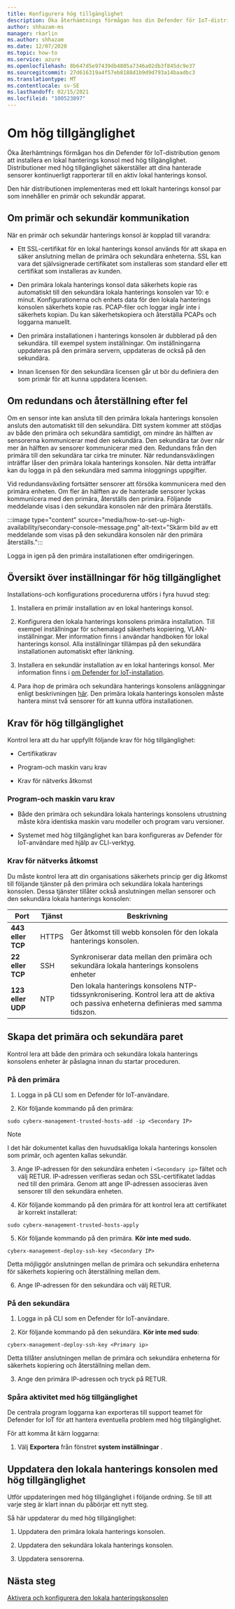 ```yaml
---
title: Konfigurera hög tillgänglighet
description: Öka återhämtnings förmågan hos din Defender för IoT-distribution genom att installera en lokal hanterings konsol med hög tillgänglighet. Distributioner med hög tillgänglighet säkerställer att dina hanterade sensorer kontinuerligt rapporterar till en aktiv lokal hanterings konsol.
author: shhazam-ms
manager: rkarlin
ms.author: shhazam
ms.date: 12/07/2020
ms.topic: how-to
ms.service: azure
ms.openlocfilehash: 8b647d5e97439db4805a7346a02db3f845dc9e37
ms.sourcegitcommit: 27d616319a4f57eb8188d1b9d9d793a14baadbc3
ms.translationtype: MT
ms.contentlocale: sv-SE
ms.lasthandoff: 02/15/2021
ms.locfileid: "100523897"
---
```

# <a name="about-high-availability"></a>Om hög tillgänglighet

Öka återhämtnings förmågan hos din Defender för IoT-distribution genom att installera en lokal hanterings konsol med hög tillgänglighet. Distributioner med hög tillgänglighet säkerställer att dina hanterade sensorer kontinuerligt rapporterar till en aktiv lokal hanterings konsol.

Den här distributionen implementeras med ett lokalt hanterings konsol par som innehåller en primär och sekundär apparat.

## <a name="about-primary-and-secondary-communication"></a>Om primär och sekundär kommunikation

När en primär och sekundär hanterings konsol är kopplad till varandra:

- Ett SSL-certifikat för en lokal hanterings konsol används för att skapa en säker anslutning mellan de primära och sekundära enheterna. SSL kan vara det självsignerade certifikatet som installeras som standard eller ett certifikat som installeras av kunden.

- Den primära lokala hanterings konsol data säkerhets kopie ras automatiskt till den sekundära lokala hanterings konsolen var 10: e minut. Konfigurationerna och enhets data för den lokala hanterings konsolen säkerhets kopie ras. PCAP-filer och loggar ingår inte i säkerhets kopian. Du kan säkerhetskopiera och återställa PCAPs och loggarna manuellt.

- Den primära installationen i hanterings konsolen är dubblerad på den sekundära. till exempel system inställningar. Om inställningarna uppdateras på den primära servern, uppdateras de också på den sekundära.

- Innan licensen för den sekundära licensen går ut bör du definiera den som primär för att kunna uppdatera licensen.

## <a name="about-failover-and-failback"></a>Om redundans och återställning efter fel

Om en sensor inte kan ansluta till den primära lokala hanterings konsolen ansluts den automatiskt till den sekundära. Ditt system kommer att stödjas av både den primära och sekundära samtidigt, om mindre än hälften av sensorerna kommunicerar med den sekundära. Den sekundära tar över när mer än hälften av sensorer kommunicerar med den. Redundans från den primära till den sekundära tar cirka tre minuter. När redundansväxlingen inträffar låser den primära lokala hanterings konsolen. När detta inträffar kan du logga in på den sekundära med samma inloggnings uppgifter.

Vid redundansväxling fortsätter sensorer att försöka kommunicera med den primära enheten. Om fler än hälften av de hanterade sensorer lyckas kommunicera med den primära, återställs den primära. Följande meddelande visas i den sekundära konsolen när den primära återställs.

:::image type="content" source="media/how-to-set-up-high-availability/secondary-console-message.png" alt-text="Skärm bild av ett meddelande som visas på den sekundära konsolen när den primära återställs.":::

Logga in igen på den primära installationen efter omdirigeringen.

## <a name="high-availability-setup-overview"></a>Översikt över inställningar för hög tillgänglighet

Installations-och konfigurations procedurerna utförs i fyra huvud steg:

1. Installera en primär installation av en lokal hanterings konsol. 

2. Konfigurera den lokala hanterings konsolens primära installation. Till exempel inställningar för schemalagd säkerhets kopiering, VLAN-inställningar. Mer information finns i användar handboken för lokal hanterings konsol. Alla inställningar tillämpas på den sekundära installationen automatiskt efter länkning.

3. Installera en sekundär installation av en lokal hanterings konsol. Mer information finns i [om Defender for IoT-installation](how-to-install-software.md).

4. Para ihop de primära och sekundära hanterings konsolens anläggningar enligt beskrivningen [här](https://infrascale.secure.force.com/pkb/articles/Support_Article/How-to-access-your-Appliance-Management-Console). Den primära lokala hanterings konsolen måste hantera minst två sensorer för att kunna utföra installationen.

## <a name="high-availability-requirements"></a>Krav för hög tillgänglighet

Kontrol lera att du har uppfyllt följande krav för hög tillgänglighet:

- Certifikatkrav

- Program-och maskin varu krav

- Krav för nätverks åtkomst

### <a name="software-and-hardware-requirements"></a>Program-och maskin varu krav

- Både den primära och sekundära lokala hanterings konsolens utrustning måste köra identiska maskin varu modeller och program varu versioner.

- Systemet med hög tillgänglighet kan bara konfigureras av Defender för IoT-användare med hjälp av CLI-verktyg.

### <a name="network-access-requirements"></a>Krav för nätverks åtkomst

Du måste kontrol lera att din organisations säkerhets princip ger dig åtkomst till följande tjänster på den primära och sekundära lokala hanterings konsolen. Dessa tjänster tillåter också anslutningen mellan sensorer och den sekundära lokala hanterings konsolen:

|Port|Tjänst|Beskrivning|
|----|-------|-----------|
|**443 eller TCP**|HTTPS|Ger åtkomst till webb konsolen för den lokala hanterings konsolen.|
|**22 eller TCP**|SSH|Synkroniserar data mellan den primära och sekundära lokala hanterings konsolens enheter|
|**123 eller UDP**|NTP| Den lokala hanterings konsolens NTP-tidssynkronisering. Kontrol lera att de aktiva och passiva enheterna definieras med samma tidszon.|

## <a name="create-the-primary-and-secondary-pair"></a>Skapa det primära och sekundära paret

Kontrol lera att både den primära och sekundära lokala hanterings konsolens enheter är påslagna innan du startar proceduren.  

### <a name="on-the-primary"></a>På den primära

1. Logga in på CLI som en Defender för IoT-användare.

2. Kör följande kommando på den primära:

```azurecli-interactive
sudo cyberx-management-trusted-hosts-add -ip <Secondary IP>
```

>[!NOTE]
>I det här dokumentet kallas den huvudsakliga lokala hanterings konsolen som primär, och agenten kallas sekundär.

3. Ange IP-adressen för den sekundära enheten i ```<Secondary ip>``` fältet och välj RETUR. IP-adressen verifieras sedan och SSL-certifikatet laddas ned till den primära. Genom att ange IP-adressen associeras även sensorer till den sekundära enheten.

4. Kör följande kommando på den primära för att kontrol lera att certifikatet är korrekt installerat:

```azurecli-interactive
sudo cyberx-management-trusted-hosts-apply
```

5. Kör följande kommando på den primära. **Kör inte med sudo.**

```azurecli-interactive
cyberx-management-deploy-ssh-key <Secondary IP>
```

Detta möjliggör anslutningen mellan de primära och sekundära enheterna för säkerhets kopiering och återställning mellan dem.

6. Ange IP-adressen för den sekundära och välj RETUR.

### <a name="on-the-secondary"></a>På den sekundära

1. Logga in på CLI som en Defender för IoT-användare.

2. Kör följande kommando på den sekundära. **Kör inte med sudo**:

```azurecli-interactive
cyberx-management-deploy-ssh-key <Primary ip>
```

Detta tillåter anslutningen mellan de primära och sekundära enheterna för säkerhets kopiering och återställning mellan dem.

3. Ange den primära IP-adressen och tryck på RETUR.

### <a name="track-high-availability-activity"></a>Spåra aktivitet med hög tillgänglighet

De centrala program loggarna kan exporteras till support teamet för Defender for IoT för att hantera eventuella problem med hög tillgänglighet.  

För att komma åt kärn loggarna:

1. Välj **Exportera** från fönstret **system inställningar** .

## <a name="update-the-on-premises-management-console-with-high-availability"></a>Uppdatera den lokala hanterings konsolen med hög tillgänglighet

Utför uppdateringen med hög tillgänglighet i följande ordning. Se till att varje steg är klart innan du påbörjar ett nytt steg.

Så här uppdaterar du med hög tillgänglighet:

1. Uppdatera den primära lokala hanterings konsolen.

2. Uppdatera den sekundära lokala hanterings konsolen.

3. Uppdatera sensorerna.

## <a name="next-steps"></a>Nästa steg

[Aktivera och konfigurera den lokala hanteringskonsolen](how-to-activate-and-set-up-your-on-premises-management-console.md)
